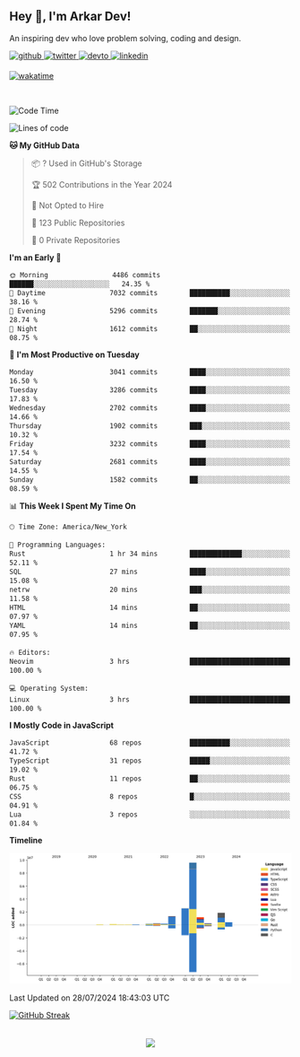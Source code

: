## Hey 👋, I'm Arkar Dev!  

An inspiring dev who love problem solving, coding and design.

<a href="https://github.com/Riley1101" target="_blank">
<img src=https://img.shields.io/badge/github-%2324292e.svg?&style=for-the-badge&logo=github&logoColor=white alt=github style="margin-bottom: 5px;" />
</a>
<a href="https://twitter.com/arkardev" target="_blank">
<img src=https://img.shields.io/badge/twitter-%2300acee.svg?&style=for-the-badge&logo=twitter&logoColor=white alt=twitter style="margin-bottom: 5px;" />
</a>
<a href="https://dev.to/riley1101" target="_blank">
<img src=https://img.shields.io/badge/dev.to-%2308090A.svg?&style=for-the-badge&logo=dev.to&logoColor=white alt=devto style="margin-bottom: 5px;" />
</a>
<a href="https://linkedin.com/in/arkar-kaung-myat" target="_blank">
<img src=https://img.shields.io/badge/linkedin-%231E77B5.svg?&style=for-the-badge&logo=linkedin&logoColor=white alt=linkedin style="margin-bottom: 5px;" />
</a>
  
[![wakatime](https://wakatime.com/badge/user/cf23b6e3-75f8-4c04-b0e3-273191c8d2ec.svg)](https://wakatime.com/@cf23b6e3-75f8-4c04-b0e3-273191c8d2ec)

<br/>

<!--START_SECTION:waka-->
![Code Time](http://img.shields.io/badge/Code%20Time-1%2C041%20hrs%2016%20mins-blue)

![Lines of code](https://img.shields.io/badge/From%20Hello%20World%20I%27ve%20Written-18.2%20million%20lines%20of%20code-blue)

**🐱 My GitHub Data** 

> 📦 ? Used in GitHub's Storage 
 > 
> 🏆 502 Contributions in the Year 2024
 > 
> 🚫 Not Opted to Hire
 > 
> 📜 123 Public Repositories 
 > 
> 🔑 0 Private Repositories 
 > 
**I'm an Early 🐤** 

```text
🌞 Morning                4486 commits        ██████░░░░░░░░░░░░░░░░░░░   24.35 % 
🌆 Daytime                7032 commits        ██████████░░░░░░░░░░░░░░░   38.16 % 
🌃 Evening                5296 commits        ███████░░░░░░░░░░░░░░░░░░   28.74 % 
🌙 Night                  1612 commits        ██░░░░░░░░░░░░░░░░░░░░░░░   08.75 % 
```
📅 **I'm Most Productive on Tuesday** 

```text
Monday                   3041 commits        ████░░░░░░░░░░░░░░░░░░░░░   16.50 % 
Tuesday                  3286 commits        ████░░░░░░░░░░░░░░░░░░░░░   17.83 % 
Wednesday                2702 commits        ████░░░░░░░░░░░░░░░░░░░░░   14.66 % 
Thursday                 1902 commits        ███░░░░░░░░░░░░░░░░░░░░░░   10.32 % 
Friday                   3232 commits        ████░░░░░░░░░░░░░░░░░░░░░   17.54 % 
Saturday                 2681 commits        ████░░░░░░░░░░░░░░░░░░░░░   14.55 % 
Sunday                   1582 commits        ██░░░░░░░░░░░░░░░░░░░░░░░   08.59 % 
```


📊 **This Week I Spent My Time On** 

```text
🕑︎ Time Zone: America/New_York

💬 Programming Languages: 
Rust                     1 hr 34 mins        █████████████░░░░░░░░░░░░   52.11 % 
SQL                      27 mins             ████░░░░░░░░░░░░░░░░░░░░░   15.08 % 
netrw                    20 mins             ███░░░░░░░░░░░░░░░░░░░░░░   11.58 % 
HTML                     14 mins             ██░░░░░░░░░░░░░░░░░░░░░░░   07.97 % 
YAML                     14 mins             ██░░░░░░░░░░░░░░░░░░░░░░░   07.95 % 

🔥 Editors: 
Neovim                   3 hrs               █████████████████████████   100.00 % 

💻 Operating System: 
Linux                    3 hrs               █████████████████████████   100.00 % 
```

**I Mostly Code in JavaScript** 

```text
JavaScript               68 repos            ██████████░░░░░░░░░░░░░░░   41.72 % 
TypeScript               31 repos            █████░░░░░░░░░░░░░░░░░░░░   19.02 % 
Rust                     11 repos            ██░░░░░░░░░░░░░░░░░░░░░░░   06.75 % 
CSS                      8 repos             █░░░░░░░░░░░░░░░░░░░░░░░░   04.91 % 
Lua                      3 repos             ░░░░░░░░░░░░░░░░░░░░░░░░░   01.84 % 
```



**Timeline**

![Lines of Code chart](https://raw.githubusercontent.com/Riley1101/Riley1101/main/assets/bar_graph.png)


 Last Updated on 28/07/2024 18:43:03 UTC
<!--END_SECTION:waka-->

[![GitHub Streak](https://streak-stats.demolab.com?user=Riley1101)](https://git.io/streak-stats)
  
<br/>  
<div align="center">
<img src="https://komarev.com/ghpvc/?username=Riley1101&&style=flat-square" align="center" />
</div>  

